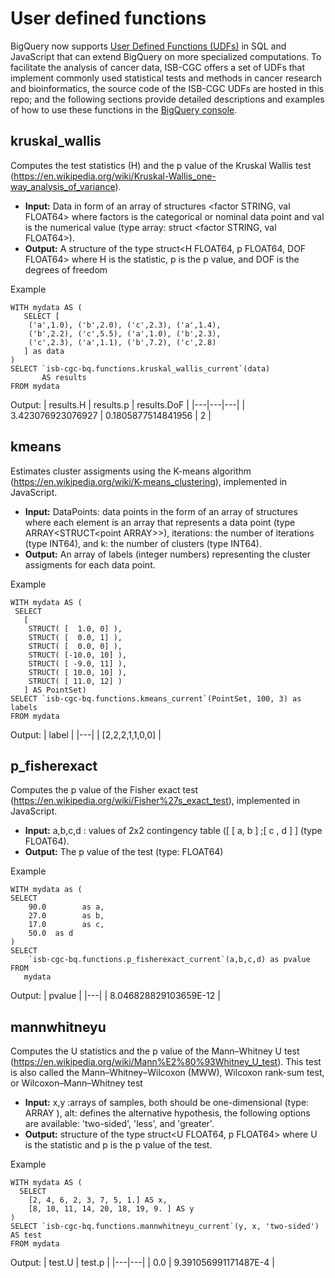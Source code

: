 # User defined functions
BigQuery now supports [User Defined Functions (UDFs)](https://cloud.google.com/bigquery/docs/reference/standard-sql/user-defined-functions) in SQL and JavaScript that can extend BigQuery on more specialized computations. To facilitate the analysis of cancer data, ISB-CGC offers a set of UDFs that implement commonly used statistical tests and methods in cancer research and bioinformatics, the source code of the ISB-CGC UDFs are hosted in this repo; and the following sections provide detailed descriptions and examples of how to use these functions in the [BigQuery console](https://console.cloud.google.com/bigquery).  

## kruskal_wallis 
Computes the test statistics (H) and the p value of the Kruskal Wallis test (https://en.wikipedia.org/wiki/Kruskal-Wallis_one-way_analysis_of_variance).

- **Input:** Data in form of an array of structures <factor STRING, val FLOAT64> where factors is the categorical or nominal data point and val is the numerical value (type array: struct <factor STRING, val FLOAT64>).
- **Output:** A structure of the type struct<H FLOAT64, p FLOAT64, DOF FLOAT64> where H is the statistic, p is the p value, and DOF is the degrees of freedom

Example
```
WITH mydata AS (
   SELECT [
    ('a',1.0), ('b',2.0), ('c',2.3), ('a',1.4),
    ('b',2.2), ('c',5.5), ('a',1.0), ('b',2.3),
    ('c',2.3), ('a',1.1), ('b',7.2), ('c',2.8)
   ] as data
) 
SELECT `isb-cgc-bq.functions.kruskal_wallis_current`(data) 
       AS results
FROM mydata
```

Output:
| results.H  | results.p  | results.DoF  |
|---|---|---|
| 3.423076923076927  | 0.1805877514841956  |  2 | 

## kmeans
Estimates cluster assigments using the K-means algorithm (https://en.wikipedia.org/wiki/K-means_clustering), implemented in JavaScript.

- **Input:** DataPoints: data points in the form of an array of structures where each element is an array that represents a data point
  (type ARRAY<STRUCT<point ARRAY<FLOAT64>>>), iterations: the number of iterations (type INT64), and k: the number of clusters (type INT64).
- **Output:** An array of labels (integer numbers) representing the cluster assigments for each data point.

Example
```
WITH mydata AS (
 SELECT
   [
    STRUCT( [  1.0, 0] ),
    STRUCT( [  0.0, 1] ),
    STRUCT( [  0.0, 0] ),
    STRUCT( [-10.0, 10] ),
    STRUCT( [ -9.0, 11] ),
    STRUCT( [ 10.0, 10] ),
    STRUCT( [ 11.0, 12] )
   ] AS PointSet)
SELECT `isb-cgc-bq.functions.kmeans_current`(PointSet, 100, 3) as labels
FROM mydata
```

Output:
| label |
|---|
| [2,2,2,1,1,0,0] | 

## p_fisherexact
Computes the p value of the Fisher exact test (https://en.wikipedia.org/wiki/Fisher%27s_exact_test), implemented in JavaScript.

- **Input:** a,b,c,d : values of 2x2 contingency table ([ [ a, b ] ;[ c , d ] ] (type FLOAT64).
- **Output:** The p value of the test (type: FLOAT64)

Example
```
WITH mydata as (
SELECT
    90.0        as a,
    27.0        as b,
    17.0        as c,
    50.0  as d
)
SELECT
    `isb-cgc-bq.functions.p_fisherexact_current`(a,b,c,d) as pvalue
FROM
   mydata
```

Output:
| pvalue |
|---|
| 8.046828829103659E-12 | 

## mannwhitneyu
Computes the U statistics and the p value of the Mann–Whitney U test (https://en.wikipedia.org/wiki/Mann%E2%80%93Whitney_U_test). This test is also called the Mann–Whitney–Wilcoxon (MWW), Wilcoxon rank-sum test, or Wilcoxon–Mann–Whitney test

- **Input:** x,y :arrays of samples, both should be one-dimensional (type: ARRAY<FLOAT64> ), alt: defines the alternative hypothesis, the following options are available: 'two-sided', 'less', and 'greater'.
- **Output:** structure of the type struct<U FLOAT64, p FLOAT64> where U is the statistic and p is the p value of the test.

Example
```
WITH mydata AS (
  SELECT
    [2, 4, 6, 2, 3, 7, 5, 1.] AS x,
    [8, 10, 11, 14, 20, 18, 19, 9. ] AS y
)
SELECT `isb-cgc-bq.functions.mannwhitneyu_current`(y, x, 'two-sided') AS test
FROM mydata
```

Output:
| test.U | test.p |
|---|---|
| 0.0 | 9.391056991171487E-4 | 

